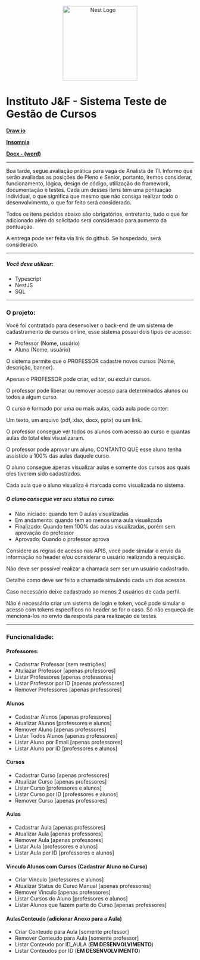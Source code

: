 <p align="center">
  <a href="http://nestjs.com/" target="blank"><img src="https://nestjs.com/img/logo-small.svg" width="200" alt="Nest Logo" /></a>
</p>
<h1>Instituto J&F - Sistema Teste de Gestão de Cursos</h1>

<p><strong><a target="_blank" href="https://elisios.com.br/sites/institutojef/draw.png">Draw.io</a></strong></p>
<p><strong><a target="_blank" href="https://elisios.com.br/sites/institutojef/Insomnia.json">Insomnia</a></strong></p>
<p><strong><a target="_blank" href="https://elisios.com.br/sites/institutojef/sistemas_curso.docx">Docx - (word)</a></strong></p>
<hr>
<p>Boa tarde, segue avaliação prática para vaga de Analista de TI. Informo que serão avaliadas as posições de Pleno e Senior, portanto, iremos considerar, funcionamento, lógica, design de código, utilização do framework, documentação e testes. Cada um desses itens tem uma pontuação individual, o que significa que mesmo que não consiga realizar todo o desenvolvimento, o que for feito será considerado.</p>
<p>Todos os itens pedidos abaixo são obrigatórios, entretanto, tudo o que for adicionado além do solicitado será considerado para aumento da pontuação.</p>
<p>A entrega pode ser feita via link do github. Se hospedado, será considerado.</p>
<hr>
<h5>Você deve utilizar:</h5>
<ul>
  <li>Typescript</li>
  <li>NestJS</li>
  <li>SQL</li>
</ul>
<hr>
<h3>O projeto:</h3>
<p>Você foi contratado para desenvolver o back-end de um sistema de cadastramento de cursos online, esse sistema possui dois tipos de acesso:</p>
<ul>
  <li>Professor (Nome, usuário)</li>
  <li>Aluno (Nome, usuário)</li>
</ul>
<p>O sistema permite que o PROFESSOR cadastre novos cursos (Nome, descrição, banner).</p>
<p>Apenas o PROFESSOR pode criar,  editar, ou excluir cursos.</p>
<p>O professor pode liberar ou remover acesso para determinados alunos ou todos a algum curso.</p>
<p>O curso é formado por uma ou mais aulas, cada aula pode conter:</p>
<p>Um texto, um arquivo (pdf, xlsx, docx, pptx) ou um link.</p>
<p>O professor consegue ver todos os alunos com acesso ao curso e quantas aulas do total eles visualizaram.</p>
<p>O professor pode aprovar um aluno, CONTANTO QUE esse aluno tenha assistido a 100% das aulas daquele curso.</p>
<p>O aluno consegue apenas visualizar aulas e somente dos cursos aos quais eles tiverem sido cadastrados.</p>
<p>Cada aula que o aluno visualiza é marcada como visualizada no sistema.</p>
<h5>O aluno consegue ver seu status no curso:</h5>
<ul>
  <li>Não iniciado:  quando tem 0 aulas visualizadas</li>
  <li>Em andamento: quando tem ao menos uma aula visualizada</li>
  <li>Finalizado: Quando tem 100% das aulas visualizadas, porém sem aprovação do professor</li>
  <li>Aprovado: Quando o professor aprova</li>
</ul>
<p>Considere as regras de acesso nas APIS, você pode simular o envio da informação no header e/ou considerar o usuário realizando a requisição.</p>
<p>Não deve ser possível realizar a chamada sem ser um usuário cadastrado.</p>
<p>Detalhe como deve ser feito a chamada simulando cada um dos acessos.</p>
<p>Caso necessário deixe cadastrado ao menos 2 usuários de cada perfil.</p>
<p>Não é necessário criar um sistema de login e token, você pode simular o acesso com tokens específicos no header se for o caso. Só não esqueça de mencioná-los no envio da resposta para realização de testes.</p>
<hr>
<h3>Funcionalidade:</h3>
<h4>Professores:</h4>
<ul>
  <li>Cadastrar Professor [sem restrições]</li>
  <li>Atuliazar Professor [apenas professores]</li>
  <li>Listar Professores [apenas professores]</li>
  <li>Listar Professor por ID [apenas professores]</li>
  <li>Remover Professores [apenas professores]</li>
</ul>
<h4>Alunos</h4>
<ul>
  <li>Cadastrar Alunos [apenas professores]</li>
  <li>Atualizar Alunos [professores e alunos]</li>
  <li>Remover Aluno  [apenas professores]</li>
  <li>Listar Todos Alunos  [apenas professores]</li>
  <li>Listar Aluno por Email  [apenas professores]</li>
  <li>Listar Aluno por ID [professores e alunos]</li>
</ul>
<h4>Cursos</h4>
<ul>
  <li>Cadastrar Curso [apenas professores]</li>
  <li>Atualizar Curso [apenas professores]</li>
  <li>Listar Curso [professores e alunos]</li>
  <li>Listar Curso por ID [professores e alunos]</li>
  <li>Remover Curso [apenas professores]</li>
</ul>
<h4>Aulas</h4>
<ul>
  <li>Cadastrar Aula [apenas professores]</li>
  <li>Atualizar Aula [apenas professores]</li>
  <li>Remover Aula [apenas professores]</li>
  <li>Listar Aula [professores e alunos]</li>
  <li>Listar Aula por ID [professores e alunos]</li>
</ul>
<h4>Vinculo Alunos com Cursos (Cadastrar Aluno no Curso)</h4>
<ul>
  <li>Criar Vinculo [professores e alunos]</li>
  <li>Atualizar Status do Curso Manual [apenas professores]</li>
  <li>Remover Vinculo [apenas professores]</li>
  <li>Listar Cursos do Aluno [professores e alunos]</li>
  <li>Listar Alunos que fazem parte do Curso [apenas professores]</li>
</ul>
<h4>AulasConteudo (adicionar Anexo para a Aula)</h4>
<ul>
  <li>Criar Conteudo para Aula [somente professor]</li>
  <li>Remover Conteudo para Aula [somente professor]</li>
  <li>Listar Conteudo por ID_AULA (<strong>EM DESENVOLVIMENTO</strong>)</li>
  <li>Listar Conteudos por ID (<strong>EM DESENVOLVIMENTO</strong>)</li>
</ul>
